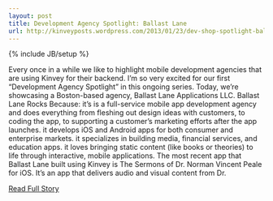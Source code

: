 ```yaml
---
layout: post
title: Development Agency Spotlight: Ballast Lane
url: http://kinveyposts.wordpress.com/2013/01/23/dev-shop-spotlight-ballast-lane/
---
```

{% include JB/setup %}<p>  Every once in a while we like to highlight mobile development agencies that are using Kinvey for their backend.  I’m so very excited for our first “Development Agency Spotlight” in this ongoing series.  Today, we’re showcasing a Boston-based agency, Ballast Lane Applications LLC.  Ballast Lane Rocks Because:
 it’s is a full-service mobile app development agency and does everything from fleshing out design ideas with customers, to coding the app, to supporting a customer’s marketing efforts after the app launches.  it develops iOS and Android apps for both consumer and enterprise markets.  it specializes in building media, financial services, and education apps.  it loves bringing static content (like books or theories) to life through interactive, mobile applications.  The most recent app that Ballast Lane built using Kinvey is The Sermons of Dr.  Norman Vincent Peale for iOS.  It’s an app that delivers audio and visual content from Dr.<br />
<p><a href="http://kinveyposts.wordpress.com/2013/01/23/dev-shop-spotlight-ballast-lane/">Read Full Story</a></p>
